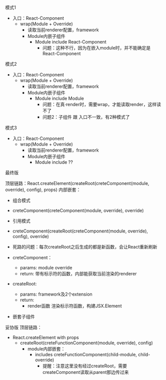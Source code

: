模式1
- 入口：React-Component
  - wrap(Module + Override)
    - 读取当前renderer配置，framework
    - Module内嵌子组件
      - Module include React-Component
        - 问题：这种不行，因为在嵌入module时，并不能确定是React-Component

模式2
- 入口：React-Component
  - wrap(Module + Override)
    - 读取当前renderer配置，framework
    - Module内嵌子组件
      - Module include Module
        - 问题：在真·render时，需要wrap，才能读取render，这样读不了
        - 问题2：子组件 跟 入口不一致，有2种模式了

模式3
- 入口：React-Component
  - wrap(Module + Override)
    - 读取当前renderer配置，framework
    - Module内嵌子组件
      - Module include ??

最终版

顶层链路：React.createElement(createRoot(creteComponent(module, override), config), props)
内部嵌套： 
- 组合模式
 - creteComponent(creteComponent(module, override), override)
- 引用模式
 - creteComponent(createRoot(creteComponent(module, override), config), override)
  - 死路的问题：每次createRoot之后生成的都是新函数，会让React重新刷新

- creteComponent：
  - params: module override
  - return: 带有标示符的函数，内部能获取当前渲染的renderer
- createRoot:
  - params: framework及2个extension
  - return:
    - render函数 渲染标示符函数，构建JSX.Element
- 嵌套子组件


妥协版
顶层链路：
- React.createElement with props
  - createRoot(creteFunctionComponent(module, override), config)
    - module内部嵌套：
      - includes creteFunctionComponent(child-module, child-override)
        - 提醒：注意这里没有经过createRoot，需要createComponent读取从parent那边传过来


